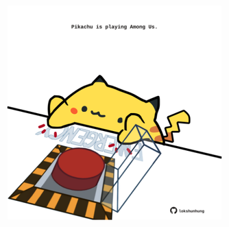 <!-- built at 12/07/2021, 12:03:19 UTC -->
<p align="center">
  <img width="500" height="500" src="./ReadmeImage.svg">
</p>
